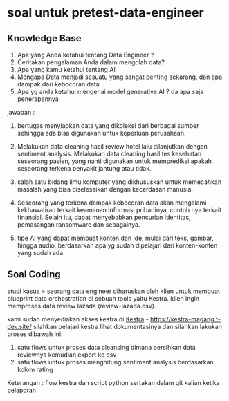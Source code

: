 # soal untuk pretest-data-engineer

## Knowledge Base
1. Apa yang Anda ketahui tentang Data Engineer ?
2. Ceritakan pengalaman Anda dalam mengolah data?
3. Apa yang kamu ketahui tentang AI
4. Mengapa Data menjadi sesuatu yang sangat penting sekarang, dan apa dampak dari kebocoran data
5. Apa yg anda ketahui mengenai model generative AI ? da apa saja penerapannya

jawaban : 
1. bertugas menyiapkan data yang dikoleksi dari berbagai sumber sehingga ada bisa digunakan untuk keperluan perusahaan.

2. Melakukan data cleaning hasil review hotel lalu dilanjutkan dengan sentiment analysis. Melakukan data cleaning hasil tes kesehatan seseorang pasien, yang nanti digunakan untuk memprediksi apakah seseorang terkena penyakit jantung atau tidak.

3. salah satu bidang ilmu komputer yang dikhususkan untuk memecahkan masalah yang bisa diselesaikan dengan kecerdasan manusia.

4. Seseorang yang terkena dampak kebocoran data akan mengalami kekhawatiran terkait keamanan informasi pribadinya, contoh nya terkait finansial. Selain itu, dapat menyebabkan pencurian identitas, pemasangan ransomware dan sebagainya.

5. tipe AI yang dapat membuat konten dan ide, mulai dari teks, gambar, hingga audio, berdasarkan apa yg sudah dipelajari dari konten-konten yang sudah ada. 

## Soal Coding
studi kasus = 
seorang data engineer diharuskan oleh klien untuk membuat
blueprint data orchestration di sebuah tools yaitu Kestra.
klien ingin memproses data review lazada (review-lazada.csv).

kami sudah menyediakan akses kestra di
[Kestra](https://kestra-magang.t-dev.site/) - https://kestra-magang.t-dev.site/ 
silahkan pelajari kestra lihat dokumentasinya 
dan silahkan lakukan proses dibawah ini:

1. satu flows untuk proses data cleansing dimana bersihkan data reviewnya kemudian export ke csv
2. satu flows untuk proses menghitung sentiment analysis berdasarkan kolom rating

Keterangan :
flow kestra dan script python sertakan dalam git kalian ketika pelaporan
